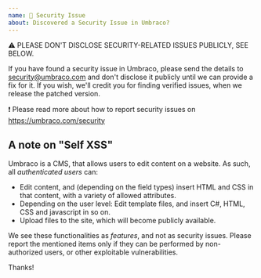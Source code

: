 ```yaml
---
name: 🔐 Security Issue
about: Discovered a Security Issue in Umbraco?
---
```


⚠️ PLEASE DON'T DISCLOSE SECURITY-RELATED ISSUES PUBLICLY, SEE BELOW.

If you have found a security issue in Umbraco, please send the details to
security@umbraco.com and don't disclose it publicly until we can provide a fix for
it. If you wish, we'll credit you for finding verified issues, when we release
the patched version.

❗ Please read more about how to report security issues on https://umbraco.com/security

A note on "Self XSS"
--------------------

Umbraco is a CMS, that allows users to edit content on a website. As such,
all _authenticated users_ can:

 - Edit content, and (depending on the field types) insert HTML and CSS in that
   content, with a variety of allowed attributes.
 - Depending on the user level: Edit template files, and insert C#, HTML, CSS and
   javascript in so on.
 - Upload files to the site, which will become publicly available.

We see these functionalities as _features_, and not as security issues. Please
report the mentioned items only if they can be performed by non-authorized
users, or other exploitable vulnerabilities.

Thanks!
